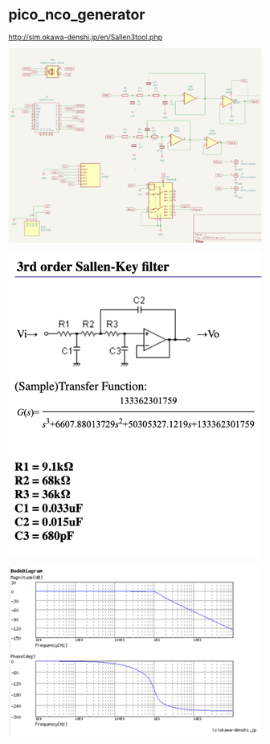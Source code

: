 # pico_nco_generator


http://sim.okawa-denshi.jp/en/Sallen3tool.php


![pico_schematic](pico_schematic.png?raw=true "Schematic") 

![schematic](schematic.png?raw=true "Schematic")

![bode](bode.png?raw=true "Bode diagramm")
